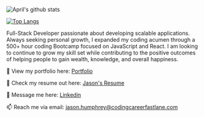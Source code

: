 ![April's github stats](https://github-readme-stats.vercel.app/api?username=amurillo18&show_icons=true&theme=dark)

[![Top Langs](https://github-readme-stats.vercel.app/api/top-langs/?username=amurillo18&layout=compact)](https://github.com/amurillo18/github-readme-stats)

 Full-Stack Developer passionate about developing scalable applications. Always seeking personal growth, I expanded my coding acumen through a 500+ hour coding Bootcamp focused on JavaScript and React. I am looking to continue to grow my skill set while contributing to the positive outcomes of helping people to gain wealth, knowledge, and overall happiness.

👀 View my portfolio here: [Portfolio](https://aprilmurillo.surge.sh/)

📝 Check my resume out here: [Jason's Resume](drive.google.com)

💬 Message me here: [Linkedin](https://www.linkedin.com/in/meet-jason-humphrey/)

📫 Reach me via email: [jason.humphrey@codingcareerfastlane.com](mailto:jason.humphrey@codingcareerfastlane.com)
